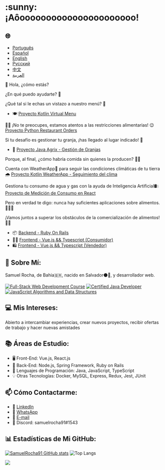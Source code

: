 <h1>:sunny: ¡Aôoooooooooooooooooooooo! </h1>

<h2>🌐</h2>
<ul>
  <li><a href="https://github.com/SamuelRocha91/SamuelRocha91/blob/main/README.md" target="_blank">Português</a></li>
  <li><a href="https://github.com/SamuelRocha91/SamuelRocha91/blob/main/README_SP.MD" target="_blank">Español</a></li>
  <li><a href="https://github.com/SamuelRocha91/SamuelRocha91/blob/main/README_EN.MD" target="_blank">English</a></li>
  <li><a href="https://github.com/SamuelRocha91/SamuelRocha91/blob/main/README_язык.md" target="_blank">Русский</a></li>
  <li><a href="https://github.com/SamuelRocha91/SamuelRocha91/blob/main/README_华语.md" target="_blank">中文</a></li>
  <li><a href="https://github.com/SamuelRocha91/SamuelRocha91/blob/main/README_ar.md" target="_blank">العربية</a></li>
</ul>

👋 Hola, ¿cómo estás?

<div>
  <p>¿En qué puedo ayudarte? 🥰</p>
  <p>¿Qué tal si le echas un vistazo a nuestro menú? 🧾</p>
  <ul>
    <li>
      🍽️ <a href="https://github.com/SamuelRocha91/kotlinVirtualMenu/blob/main/README_es.md" target="_blank">Proyecto Kotlin Virtual Menu</a>
    </li>
  </ul>
  <p>
    👩‍🍳 ¡No te preocupes, estamos atentos a las restricciones alimentarias! 😉
      <a href="https://github.com/SamuelRocha91/restaurantOrders/blob/main/README_es.md" target="_blank">Proyecto Python Restaurant Orders</a>
  </p>
</div>

<p>Si tu desafío es gestionar tu granja, ¡has llegado al lugar indicado! 🎯</p>
<ul>
  <li>🌾 <a href="https://github.com/SamuelRocha91/Agrix/blob/main/README_es.md" target="_blank">Proyecto Java Agrix - Gestión de Granjas</a></li>
</ul>
<p>Porque, al final, ¿cómo habría comida sin quienes la producen? 🤔👀</p>

<p>Cuenta con WeatherApp📱 para seguir las condiciones climáticas de tu tierra 🌧️ <a href="https://github.com/SamuelRocha91/kotlinWeatherApp/blob/main/README_sp.md" target="_blank">Proyecto Kotlin WeatherApp - Seguimiento del clima</a></p>

<p>Gestiona tu consumo de agua y gas con la ayuda de Inteligencia Artificial🛢️💧 <a href="https://github.com/SamuelRocha91/precisionReactApplication/blob/main/README_sp.md" target="_blank">Proyecto de Medición de Consumo en React</a></p>

<p>Pero en verdad te digo: nunca hay suficientes aplicaciones sobre alimentos. 🤪🚀🤷 </p>
<p>¡Vamos juntos a superar los obstáculos de la comercialización de alimentos! 💯🥗</p>
<ul>
  <li>📦 <a href="https://github.com/SamuelRocha91/delivery_back/blob/main/README_es.md" target="_blank">Backend - Ruby On Rails</a></li>
  <li>👨‍💻 <a href="https://github.com/SamuelRocha91/consumy/blob/main/README_es.md" target="_blank">Frontend - Vue.js && Typescript (Consumidor)</a></li>
  <li>🛍️ <a href="https://github.com/SamuelRocha91/seller_application/blob/main/README_es.md" target="_blank">Frontend - Vue.js && Typescript (Vendedor)</a></li>
</ul>

<h2>🧑 Sobre Mí:</h2>
<p>Samuel Rocha, de Bahia🇧🇷, nacido en Salvador⚫🔴, y desarrollador web.</p>

[![Full-Stack Web Development Course](https://img.shields.io/badge/-Certified_Web_Developer-blue?style=flat&logo=google-chrome&logoColor=white)](https://www.credential.net/ad5e0984-fa07-41b0-a50b-51cb25fd0010#gs.ffccza)
[![Certified Java Developer](https://img.shields.io/badge/-Certified_Java_Developer-red?style=flat&logo=java&logoColor=white)](https://www.credential.net/b0eedfe8-4280-4cc4-b832-49f1d9426664#gs.ffcj0a)
[![JavaScript Algorithms and Data Structures](https://img.shields.io/badge/-JavaScript_Algorithms_and_Data_Structures-yellow?style=flat&logo=javascript&logoColor=white)](https://www.freecodecamp.org/certification/Sam_sr91/javascript-algorithms-and-data-structures)


<h2>💻 Mis Intereses:</h2>
<p>Abierto a intercambiar experiencias, crear nuevos proyectos, recibir ofertas de trabajo y hacer nuevas amistades</p>

<h2>📚 Áreas de Estudio:</h2>
<ul>
  <li>🖥️ Front-End: Vue.js, React.js</li>
  <li>📡 Back-End: Node.js, Spring Framework, Ruby on Rails</li>
  <li>📖 Lenguajes de Programación: Java, JavaScript, TypeScript</li>
  <li>💡 Otras Tecnologías: Docker, MySQL, Express, Redux, Jest, JUnit</li>
</ul>

<h2>📫 Cómo Contactarme:</h2>
<ul>
  <li>💼 <a href="https://www.linkedin.com/in/samuel-rocha-88278224a/" target="_blank">LinkedIn</a></li>
  <li>📱 <a href="https://wa.me/71992594946" target="_blank">WhatsApp</a></li>
  <li>📧 <a href="mailto:samuel_sr@hotmail.com.br">E-mail</a></li>
  <li>💬 Discord: samuelrocha91#1543</li>
</ul>

<h2>📊 Estadísticas de Mi GitHub:</h2>

[![SamuelRocha91 GitHub stats](https://github-readme-stats.vercel.app/api?username=SamuelRocha91)](https://github.com/SamuelRocha91/github-readme-stats)
![Top Langs](https://github-readme-stats.vercel.app/api/top-langs/?username=SamuelRocha91&langs_count=8&layout=compact)

![](https://api.visitorbadge.io/api/VisitorHit?user=SamuelRocha91&repo=SamuelRocha91-visitors-badge&countColor=%237B1E7A)
